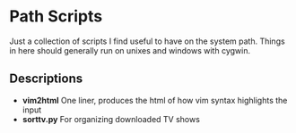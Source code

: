 # Path Scripts

Just a collection of scripts I find useful to have on the system path. Things 
in here should generally run on unixes and windows with cygwin.

## Descriptions
* **vim2html** One liner, produces the html of how vim syntax highlights the input
* **sorttv.py** For organizing downloaded TV shows

